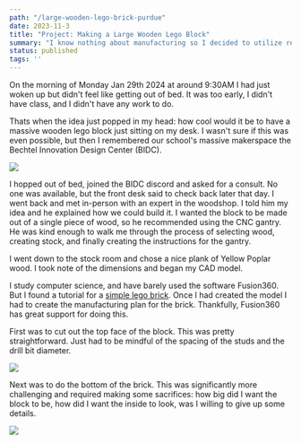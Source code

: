 ```yaml
---
path: "/large-wooden-lego-brick-purdue"
date: 2023-11-3
title: "Project: Making a Large Wooden Lego Block"
summary: "I know nothing about manufacturing so I decided to utilize resources at Purdue's Bechtel Innovation Design Center to learn a bit more and make a larger than life lego block out of wood."
status: published
tags: ''
---
```


On the morning of Monday Jan 29th 2024 at around 9:30AM I had just woken up but didn't feel like getting out of bed. It was too early, I didn't have class, and I didn't have any work to do.

Thats when the idea just popped in my head: how cool would it be to have a massive wooden lego block just sitting on my desk. I wasn't sure if this was even possible, but then I remembered our school's massive makerspace the Bechtel Innovation Design Center (BIDC).

![](https://www.purdue.edu/bidc/wp-content/uploads/2020/04/Bechtel-DSC_0066_edit-featured.jpg)

I hopped out of bed, joined the BIDC discord and asked for a consult. No one was available, but the front desk said to check back later that day. I went back and met in-person with an expert in the woodshop. I told him my idea and he explained how we could build it. I wanted the block to be made out of a single piece of wood, so he recommended using the CNC gantry. He was kind enough to walk me through the process of selecting wood, creating stock, and finally creating the instructions for the gantry.

I went down to the stock room and chose a nice plank of Yellow Poplar wood. I took note of the dimensions and began my CAD model.

I study computer science, and have barely used the software Fusion360. But I found a tutorial for a [simple lego brick](https://www.youtube.com/watch?v=6yPKMSb6ja8). Once I had created the model I had to create the manufacturing plan for the brick. Thankfully, Fusion360 has great support for doing this.

First was to cut out the top face of the block. This was pretty straightforward. Just had to be mindful of the spacing of the studs and the drill bit diameter. 

![](blog/wooden_lego/lego_top.gif)

Next was to do the bottom of the brick. This was significantly more challenging and required making some sacrifices: how big did I want the block to be, how did I want the inside to look, was I willing to give up some details.

![](blog/wooden_lego/lego_bottom.gif)